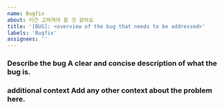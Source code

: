 ```yaml
---
name: Bugfix
about: 이건 고쳐져야 할 것 같아요
title: '[BUG]: <overview of the bug that needs to be addressed>'
labels: 'Bugfix'
assignees: ''
---
```


### **Describe the bug** A clear and concise description of what the bug is.

### **additional context** Add any other context about the problem here.
